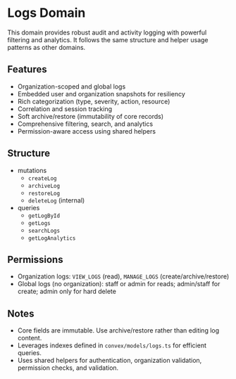 # Logs Domain

This domain provides robust audit and activity logging with powerful filtering and analytics. It follows the same structure and helper usage patterns as other domains.

## Features

- Organization-scoped and global logs
- Embedded user and organization snapshots for resiliency
- Rich categorization (type, severity, action, resource)
- Correlation and session tracking
- Soft archive/restore (immutability of core records)
- Comprehensive filtering, search, and analytics
- Permission-aware access using shared helpers

## Structure

- mutations
  - `createLog`
  - `archiveLog`
  - `restoreLog`
  - `deleteLog` (internal)
- queries
  - `getLogById`
  - `getLogs`
  - `searchLogs`
  - `getLogAnalytics`

## Permissions

- Organization logs: `VIEW_LOGS` (read), `MANAGE_LOGS` (create/archive/restore)
- Global logs (no organization): staff or admin for reads; admin/staff for create; admin only for hard delete

## Notes

- Core fields are immutable. Use archive/restore rather than editing log content.
- Leverages indexes defined in `convex/models/logs.ts` for efficient queries.
- Uses shared helpers for authentication, organization validation, permission checks, and validation.

